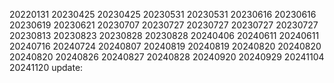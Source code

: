 20220131
20230425
20230425
20230531
20230531
20230616
20230616
20230619
20230621
20230707
20230727
20230727
20230727
20230727
20230813
20230823
20230828
20230828
20240406
20240611
20240611
20240716
20240724
20240807
20240819
20240819
20240820
20240820
20240820
20240826
20240827
20240828
20240920
20240929
20241104
20241120
update:
